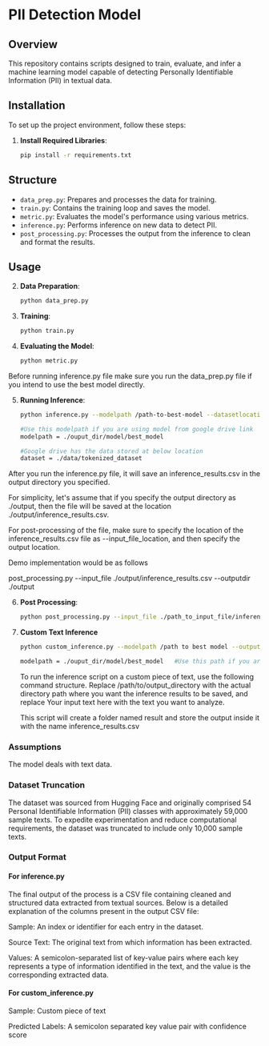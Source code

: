 # PII Detection Model

## Overview

This repository contains scripts designed to train, evaluate, and infer a machine learning model capable of detecting Personally Identifiable Information (PII) in textual data. 



## Installation

To set up the project environment, follow these steps:


1. **Install Required Libraries**:

    ```bash
    pip install -r requirements.txt
    ```

## Structure

- `data_prep.py`: Prepares and processes the data for training.
- `train.py`: Contains the training loop and saves the model.
- `metric.py`: Evaluates the model's performance using various metrics.
- `inference.py`: Performs inference on new data to detect PII.
- `post_processing.py`: Processes the output from the inference to clean and format the results.

## Usage

2. **Data Preparation**:

    ```bash
    python data_prep.py
    ```

3.  **Training**:

    ```bash
    python train.py
    ```


4. **Evaluating the Model**:

    ```bash
    python metric.py
    ```

Before running inference.py file make sure you run the data_prep.py file if you intend to use the best model directly.

5.  **Running Inference**:

    ```bash
    python inference.py --modelpath /path-to-best-model --datasetlocation /path-to-dataset  --outputdir ./path_to_output_directory
    ```
    
    ```bash
    #Use this modelpath if you are using model from google drive link 
    modelpath = ./ouput_dir/model/best_model

    #Google drive has the data stored at below location
    dataset = ./data/tokenized_dataset
    ```
    
After you run the inference.py file, it will save an inference_results.csv in the output directory you specified. 

For simplicity, let's assume that if you specify the output directory as ./output, then the file will be saved at the location ./output/inference_results.csv.

For post-processing of the file, make sure to specify the location of the inference_results.csv file as --input_file_location, and then specify the output location. 

Demo implementation would be as follows

post_processing.py --input_file ./output/inference_results.csv --outputdir ./output

6.  **Post Processing**:

    ```bash
    python post_processing.py --input_file ./path_to_input_file/inference_results.csv --outputdir ./path_to_output_directory
    ```



7. **Custom Text Inference**



    ```bash
    python custom_inference.py --modelpath /path to best model --outputdir /path to output_directory --text "Your input text here"
    ```

    ```bash
    modelpath = ./ouput_dir/model/best_model   #Use this path if you are using model from google drive link 
    ```
   
   To run the inference script on a custom piece of text, use the following command structure. Replace /path/to/output_directory with the actual directory path where you want the inference results to be saved, 
    and replace Your input text here with the text you want to analyze.

   This script will create a folder named result and store the output inside it with the name inference_results.csv

### Assumptions
The model deals  with text data.



### Dataset Truncation
The dataset was sourced from Hugging Face and originally comprised 54 Personal Identifiable Information (PII) classes with approximately 59,000 sample texts. To expedite experimentation and reduce computational requirements, the dataset was truncated to include only 10,000 sample texts. 

### Output Format 

#### For inference.py

The final output of the process is a CSV file containing cleaned and structured data extracted from textual sources. Below is a detailed explanation of the columns present in the output CSV file:

Sample: An index or identifier for each entry in the dataset.

Source Text: The original text from which information has been extracted.

Values: A semicolon-separated list of key-value pairs where each key represents a type of information identified in the text, and the value is the corresponding extracted data.

#### For custom_inference.py

Sample: Custom piece of text

Predicted Labels: A semicolon separated key value pair with confidence score





